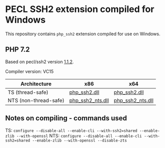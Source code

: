 PECL SSH2 extension compiled for Windows
=================================

This repository contains `php_ssh2` extension compiled for use on Windows.

PHP 7.2
--------------------
Based on pecl/ssh2 version [1.1.2](http://pecl.php.net/package/ssh2/1.1.2).

Compiler version: VC15

| Architecture | x86 | x64 |
|---|---|---|
| TS (thread-safe) | [php_ssh2.dll](7.2/vc15-x86/php_ssh2.dll) | [php_ssh2.dll](7.2/vc15-x64/php_ssh2.dll) |
| NTS (non-thread-safe) | [php_ssh2_nts.dll](7.2/vc15-x86/php_ssh2_nts.dll) | [php_ssh2_nts.dll](7.2/vc15-x64/php_ssh2_nts.dll) |  

Notes on compiling - commands used
-------------------
TS: `configure --disable-all --enable-cli --with-ssh2=shared --enable-zlib --with-openssl`
NTS: `configure --disable-all --enable-cli --with-ssh2=shared --enable-zlib --with-openssl --disable-zts`